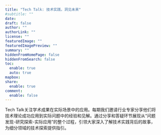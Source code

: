 ```yaml
---
title: "Tech Talk: 技术实践，洞见未来"
#subtitle: ""
date: 
draft: false
author: ""
authorLink: ""
license: ""
featuredImage: ""
featuredImagePreview: ""
summary: ""
hiddenFromHomePage: false
hiddenFromSearch: false
toc:
  enable: true
  auto: true
mapbox:
share:
  enable: true
comment:
  enable: false
---
```


Tech Talk关注学术成果在实际场景中的应用。每期我们邀请行业专家分享他们将技术理论成功应用到实际问题中的经验和见解。通过分享和答疑环节展现从“问题发现-研究探索-实际应用”的整个过程，引领大家深入了解技术实践背后的故事，为细分领域的技术探索提供指引。